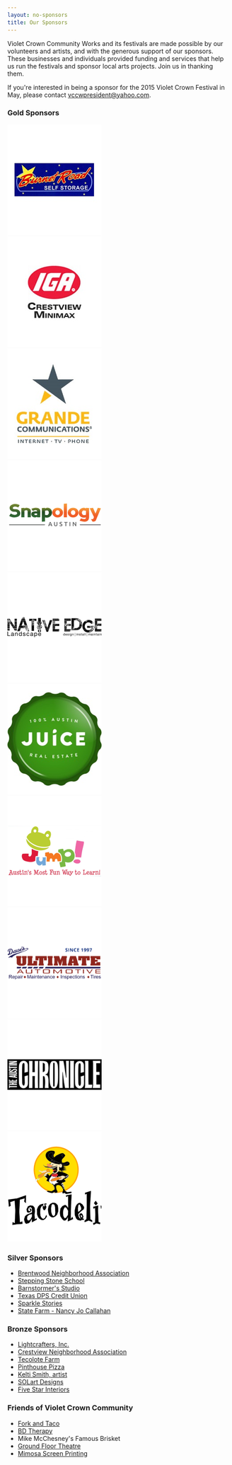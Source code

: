 ```yaml
---
layout: no-sponsors
title: Our Sponsors
---
```


Violet Crown Community Works and its festivals are made possible by our
volunteers and artists, and with the generous support of our sponsors. These
businesses and individuals provided funding and services that help us run the
festivals and sponsor local arts projects.  Join us in thanking them.

If you're interested in being a sponsor for the 2015 Violet Crown Festival
in May, please contact <vccwpresident@yahoo.com>.

### Gold Sponsors

<div class="container">
<div class="row">
<div class="col-md-3">
    <a href="http://www.burnetroadstorage.com/" target="_blank"><img class="img-rounded" src="sponsors/carousel-BRStorage-bg.jpg" alt="Burnet Road Storage" title=""></a>
</div>
<div class="col-md-3">
    <a href="https://www.facebook.com/pages/Crestview-Minimax-IGA/102220176512681" target="_blank"><img class="img-rounded" src="sponsors/carousel-CrestviewIGA.jpg" alt="Crestview IGA" title=""></a>
</div>
<div class="col-md-3">
    <a href="http://www.grandecom.com/" target="_blank"><img class="img-rounded" src="sponsors/carousel-GrandeServices_ColorPMS_Vertical.jpg" alt="Grande Communications" title=""></a>
</div>
<div class="col-md-3">
    <a href="http://austin.snapology.com/" target="_blank"><img class="img-rounded" src="sponsors/carousel-snapology.png" alt="Snapology Austin" title=""></a>
</div>
</div>
<div class="row">
<div class="col-md-3">
    <a href="http://nativeedgelandscape.com/" target="_blank"><img class="img-rounded" src="sponsors/carousel-nativeedge.png" alt="Native Edge Landscape" title=""></a>
</div>
<div class="col-md-3">
    <a href="http://juicehomes.com/idx/?idx-q-ListingAgentID%3C0%3E=491811" target="_blank"><img class="img-rounded" src="sponsors/carousel-vccw-gold-juice.jpg" alt="Juice Homes - John Dunham" title=""></a>
</div>
<div class="col-md-3">
    <a href="http://www.jump-austin.com/" target="_blank"><img class="img-rounded" src="sponsors/carousel-jump.png" alt="Jump! Gymnastics" title=""></a>
</div>
<div class="col-md-3">
    <a href="http://www.davesultimateautomotive.com/" target="_blank"><img class="img-rounded" src="sponsors/carousel-daves.png" alt="Dave's Ultimate Automotive" title=""></a>
</div>
</div>
<div class="row">
<div class="col-md-3">
    <a href="http://www.austinchronicle.com/" target="_blank"><img class="img-rounded" src="sponsors/carousel-chronicle.png" alt="Austin Chronicle" title=""></a>
</div>
<div class="col-md-3">
    <a href="http://www.tacodeli.com/" target="_blank"><img class="img-rounded" src="sponsors/carousel-tacodeli.png" alt="Tacodeli" title=""></a>
</div>
</div>
</div><!-- container -->

### Silver Sponsors

* [Brentwood Neighborhood Association](http://brentwoodaustin.blogspot.com/)
* [Stepping Stone School](http://www.steppingstoneschool.com/)
* [Barnstormer's Studio](http://www.barnstormersmusic.com/)
* [Texas DPS Credit Union](http://www.txdpscu.org/)
* [Sparkle Stories](http://www.sparklestories.com/)
* [State Farm - Nancy Jo Callahan](http://nancyjocallahan.com/)

### Bronze Sponsors

* [Lightcrafters, Inc.](https://www.lightcrafters.com)
* [Crestview Neighborhood Association](http://www.crestviewna.org/)
* [Tecolote Farm](http://tecolotefarm.net/)
* [Pinthouse Pizza](http://pinthousepizza.com/)
* [Kelti Smith, artist](http://www.keltismith.com/)
* [SOLart Designs](http://www.solartdesigns.com/)
* [Five Star Interiors](http://www.fivestarinteriors.com/)

### Friends of Violet Crown Community

* [Fork and Taco](http://forkandtaco.com/)
* [BD Therapy](http://www.bdtherapy.com/)
* Mike McChesney's Famous Brisket
* [Ground Floor Theatre](http://www.groundfloortheatre.org)
* [Mimosa Screen Printing](http://www.mimosascreenprinting.com/)
